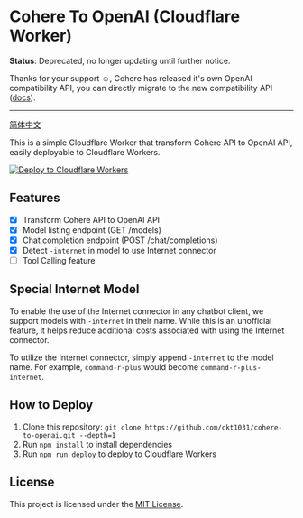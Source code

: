 # Cohere To OpenAI (Cloudflare Worker)

**Status**: Deprecated, no longer updating until further notice.

Thanks for your support ☺️, Cohere has released it's own OpenAI compatibility API, you can directly migrate to the new compatibility API ([docs](https://docs.cohere.com/docs/compatibility-api)).

---

[简体中文](./docs/README-zh-CN.md)

This is a simple Cloudflare Worker that transform Cohere API to OpenAI API, easily deployable to Cloudflare Workers.

[![Deploy to Cloudflare Workers](https://deploy.workers.cloudflare.com/button)](https://deploy.workers.cloudflare.com/?url=https://github.com/ckt1031/cohere-to-openai)

## Features

- [x] Transform Cohere API to OpenAI API
- [x] Model listing endpoint (GET /models)
- [x] Chat completion endpoint (POST /chat/completions)
- [x] Detect `-internet` in model to use Internet connector
- [ ] Tool Calling feature

## Special Internet Model

To enable the use of the Internet connector in any chatbot client, we support models with `-internet` in their name. While this is an unofficial feature, it helps reduce additional costs associated with using the Internet connector.

To utilize the Internet connector, simply append `-internet` to the model name. For example, `command-r-plus` would become `command-r-plus-internet`.

## How to Deploy

1. Clone this repository: `git clone https://github.com/ckt1031/cohere-to-openai.git --depth=1`
2. Run `npm install` to install dependencies
3. Run `npm run deploy` to deploy to Cloudflare Workers

## License

This project is licensed under the [MIT License](LICENSE).
